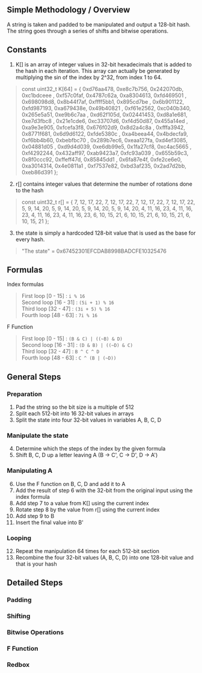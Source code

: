 ## Simple Methodology / Overview
A string is taken and padded to be manipulated and output a 128-bit hash. The string goes through a series of shifts and bitwise operations. 

## Constants 
1. K[] is an array of integer values in 32-bit hexadecimals that is added to the hash in each iteration. This array can actually be generated by multiplying the sin of the index by 2^32, from index 1 to 64.
>const uint32_t K[64] = {
    0xd76aa478, 0xe8c7b756, 0x242070db, 0xc1bdceee ,
    0xf57c0faf, 0x4787c62a, 0xa8304613, 0xfd469501 ,
    0x698098d8, 0x8b44f7af, 0xffff5bb1, 0x895cd7be ,
    0x6b901122, 0xfd987193, 0xa679438e, 0x49b40821 ,
    0xf61e2562, 0xc040b340, 0x265e5a51, 0xe9b6c7aa ,
    0xd62f105d, 0x02441453, 0xd8a1e681, 0xe7d3fbc8 ,
    0x21e1cde6, 0xc33707d6, 0xf4d50d87, 0x455a14ed ,
    0xa9e3e905, 0xfcefa3f8, 0x676f02d9, 0x8d2a4c8a ,
    0xfffa3942, 0x8771f681, 0x6d9d6122, 0xfde5380c ,
    0xa4beea44, 0x4bdecfa9, 0xf6bb4b60, 0xbebfbc70 ,
    0x289b7ec6, 0xeaa127fa, 0xd4ef3085, 0x04881d05 ,
    0xd9d4d039, 0xe6db99e5, 0x1fa27cf8, 0xc4ac5665 ,
    0xf4292244, 0x432aff97, 0xab9423a7, 0xfc93a039 ,
    0x655b59c3, 0x8f0ccc92, 0xffeff47d, 0x85845dd1 ,
    0x6fa87e4f, 0xfe2ce6e0, 0xa3014314, 0x4e0811a1 ,
    0xf7537e82, 0xbd3af235, 0x2ad7d2bb, 0xeb86d391
>};
2. r[] contains integer values that determine the number of rotations done to the hash
>const uint32_t r[] = {
    7, 12, 17, 22, 7, 12, 17, 22, 7, 12, 17, 22, 7, 12, 17, 22,
    5,  9, 14, 20, 5,  9, 14, 20, 5,  9, 14, 20, 5,  9, 14, 20,
    4, 11, 16, 23, 4, 11, 16, 23, 4, 11, 16, 23, 4, 11, 16, 23,
    6, 10, 15, 21, 6, 10, 15, 21, 6, 10, 15, 21, 6, 10, 15, 21
};
3. the state is simply a hardcoded 128-bit value that is used as the base for every hash.
> "The state" = 0x67452301EFCDAB8998BADCFE10325476

## Formulas
Index formulas
>First loop [0 - 15] : `i % 16`   
Second loop [16 - 31] : `(5i + 1) % 16`    
Third loop [32 - 47] : `(3i + 5) % 16`    
>Fourth loop [48 - 63] : `7i % 16`

F Function 
>First loop [0 - 15] : `(B & C) | ((~B) & D)`   
Second loop [16 - 31] : `(D & B) | ((~D) & C)`    
Third loop [32 - 47] : `B ^ C ^ D`    
>Fourth loop [48 - 63] : `C ^ (B | (~D))`
## General Steps

### Preparation
1. Pad the string so the bit size is a multiple of 512
2. Split each 512-bit into 16 32-bit values in arrays 
3. Split the state into four 32-bit values in variables A, B, C, D

### Manipulate the state
4. Determine which the steps of the index by the given formula
5. Shift B, C, D up a letter leaving A (B -> C', C -> D', D -> A')

### Manipulating A
6. Use the F function on B, C, D and add it to A
7. Add the result of step 6 with the 32-bit from the original input using the index formula
8. Add step 7 to a value from K[] using the current index
9. Rotate step 8 by the value from r[] using the current index
10. Add step 9 to B 
11. Insert the final value into B'

### Looping 
12. Repeat the manipulation 64 times for each 512-bit section
13. Recombine the four 32-bit values (A, B, C, D) into one 128-bit value and that is your hash

## Detailed Steps 

### Padding

### Shifting

### Bitwise Operations

### F Function 

### Redbox 
